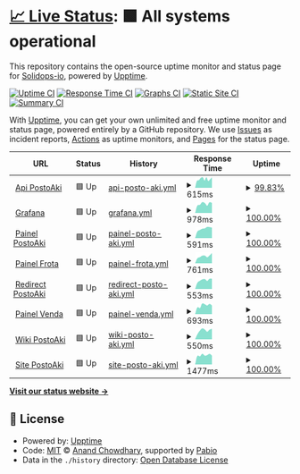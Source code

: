 # [📈 Live Status](https://upptime.solidops.io): <!--live status--> **🟩 All systems operational**

This repository contains the open-source uptime monitor and status page for [Solidops-io](https://upptime.solidops.io), powered by [Upptime](https://github.com/upptime/upptime).

[![Uptime CI](https://github.com/Solidops-io/upptime/workflows/Uptime%20CI/badge.svg)](https://github.com/Solidops-io/upptime/actions?query=workflow%3A%22Uptime+CI%22)
[![Response Time CI](https://github.com/Solidops-io/upptime/workflows/Response%20Time%20CI/badge.svg)](https://github.com/Solidops-io/upptime/actions?query=workflow%3A%22Response+Time+CI%22)
[![Graphs CI](https://github.com/Solidops-io/upptime/workflows/Graphs%20CI/badge.svg)](https://github.com/Solidops-io/upptime/actions?query=workflow%3A%22Graphs+CI%22)
[![Static Site CI](https://github.com/Solidops-io/upptime/workflows/Static%20Site%20CI/badge.svg)](https://github.com/Solidops-io/upptime/actions?query=workflow%3A%22Static+Site+CI%22)
[![Summary CI](https://github.com/Solidops-io/upptime/workflows/Summary%20CI/badge.svg)](https://github.com/Solidops-io/upptime/actions?query=workflow%3A%22Summary+CI%22)

With [Upptime](https://upptime.js.org), you can get your own unlimited and free uptime monitor and status page, powered entirely by a GitHub repository. We use [Issues](https://github.com/Solidops-io/upptime/issues) as incident reports, [Actions](https://github.com/Solidops-io/upptime/actions) as uptime monitors, and [Pages](https://upptime.solidops.io) for the status page.

<!--start: status pages-->
<!-- This summary is generated by Upptime (https://github.com/upptime/upptime) -->
<!-- Do not edit this manually, your changes will be overwritten -->
<!-- prettier-ignore -->
| URL | Status | History | Response Time | Uptime |
| --- | ------ | ------- | ------------- | ------ |
| <img alt="" src="https://icons.duckduckgo.com/ip3/redemeta.api.postoaki.com.ico" height="13"> [Api PostoAki](https://redemeta.api.postoaki.com/health) | 🟩 Up | [api-posto-aki.yml](https://github.com/Solidops-io/upptime-postoaki/commits/HEAD/history/api-posto-aki.yml) | <details><summary><img alt="Response time graph" src="./graphs/api-posto-aki/response-time-week.png" height="20"> 615ms</summary><br><a href="https://upptime.postoaki.app/history/api-posto-aki"><img alt="Response time 699" src="https://img.shields.io/endpoint?url=https%3A%2F%2Fraw.githubusercontent.com%2FSolidops-io%2Fupptime-postoaki%2FHEAD%2Fapi%2Fapi-posto-aki%2Fresponse-time.json"></a><br><a href="https://upptime.postoaki.app/history/api-posto-aki"><img alt="24-hour response time 605" src="https://img.shields.io/endpoint?url=https%3A%2F%2Fraw.githubusercontent.com%2FSolidops-io%2Fupptime-postoaki%2FHEAD%2Fapi%2Fapi-posto-aki%2Fresponse-time-day.json"></a><br><a href="https://upptime.postoaki.app/history/api-posto-aki"><img alt="7-day response time 615" src="https://img.shields.io/endpoint?url=https%3A%2F%2Fraw.githubusercontent.com%2FSolidops-io%2Fupptime-postoaki%2FHEAD%2Fapi%2Fapi-posto-aki%2Fresponse-time-week.json"></a><br><a href="https://upptime.postoaki.app/history/api-posto-aki"><img alt="30-day response time 697" src="https://img.shields.io/endpoint?url=https%3A%2F%2Fraw.githubusercontent.com%2FSolidops-io%2Fupptime-postoaki%2FHEAD%2Fapi%2Fapi-posto-aki%2Fresponse-time-month.json"></a><br><a href="https://upptime.postoaki.app/history/api-posto-aki"><img alt="1-year response time 699" src="https://img.shields.io/endpoint?url=https%3A%2F%2Fraw.githubusercontent.com%2FSolidops-io%2Fupptime-postoaki%2FHEAD%2Fapi%2Fapi-posto-aki%2Fresponse-time-year.json"></a></details> | <details><summary><a href="https://upptime.postoaki.app/history/api-posto-aki">99.83%</a></summary><a href="https://upptime.postoaki.app/history/api-posto-aki"><img alt="All-time uptime 99.85%" src="https://img.shields.io/endpoint?url=https%3A%2F%2Fraw.githubusercontent.com%2FSolidops-io%2Fupptime-postoaki%2FHEAD%2Fapi%2Fapi-posto-aki%2Fuptime.json"></a><br><a href="https://upptime.postoaki.app/history/api-posto-aki"><img alt="24-hour uptime 98.80%" src="https://img.shields.io/endpoint?url=https%3A%2F%2Fraw.githubusercontent.com%2FSolidops-io%2Fupptime-postoaki%2FHEAD%2Fapi%2Fapi-posto-aki%2Fuptime-day.json"></a><br><a href="https://upptime.postoaki.app/history/api-posto-aki"><img alt="7-day uptime 99.83%" src="https://img.shields.io/endpoint?url=https%3A%2F%2Fraw.githubusercontent.com%2FSolidops-io%2Fupptime-postoaki%2FHEAD%2Fapi%2Fapi-posto-aki%2Fuptime-week.json"></a><br><a href="https://upptime.postoaki.app/history/api-posto-aki"><img alt="30-day uptime 99.92%" src="https://img.shields.io/endpoint?url=https%3A%2F%2Fraw.githubusercontent.com%2FSolidops-io%2Fupptime-postoaki%2FHEAD%2Fapi%2Fapi-posto-aki%2Fuptime-month.json"></a><br><a href="https://upptime.postoaki.app/history/api-posto-aki"><img alt="1-year uptime 99.85%" src="https://img.shields.io/endpoint?url=https%3A%2F%2Fraw.githubusercontent.com%2FSolidops-io%2Fupptime-postoaki%2FHEAD%2Fapi%2Fapi-posto-aki%2Fuptime-year.json"></a></details>
| <img alt="" src="https://icons.duckduckgo.com/ip3/grafana.postoaki.app.ico" height="13"> [Grafana](https://grafana.postoaki.app) | 🟩 Up | [grafana.yml](https://github.com/Solidops-io/upptime-postoaki/commits/HEAD/history/grafana.yml) | <details><summary><img alt="Response time graph" src="./graphs/grafana/response-time-week.png" height="20"> 978ms</summary><br><a href="https://upptime.postoaki.app/history/grafana"><img alt="Response time 926" src="https://img.shields.io/endpoint?url=https%3A%2F%2Fraw.githubusercontent.com%2FSolidops-io%2Fupptime-postoaki%2FHEAD%2Fapi%2Fgrafana%2Fresponse-time.json"></a><br><a href="https://upptime.postoaki.app/history/grafana"><img alt="24-hour response time 1069" src="https://img.shields.io/endpoint?url=https%3A%2F%2Fraw.githubusercontent.com%2FSolidops-io%2Fupptime-postoaki%2FHEAD%2Fapi%2Fgrafana%2Fresponse-time-day.json"></a><br><a href="https://upptime.postoaki.app/history/grafana"><img alt="7-day response time 978" src="https://img.shields.io/endpoint?url=https%3A%2F%2Fraw.githubusercontent.com%2FSolidops-io%2Fupptime-postoaki%2FHEAD%2Fapi%2Fgrafana%2Fresponse-time-week.json"></a><br><a href="https://upptime.postoaki.app/history/grafana"><img alt="30-day response time 935" src="https://img.shields.io/endpoint?url=https%3A%2F%2Fraw.githubusercontent.com%2FSolidops-io%2Fupptime-postoaki%2FHEAD%2Fapi%2Fgrafana%2Fresponse-time-month.json"></a><br><a href="https://upptime.postoaki.app/history/grafana"><img alt="1-year response time 926" src="https://img.shields.io/endpoint?url=https%3A%2F%2Fraw.githubusercontent.com%2FSolidops-io%2Fupptime-postoaki%2FHEAD%2Fapi%2Fgrafana%2Fresponse-time-year.json"></a></details> | <details><summary><a href="https://upptime.postoaki.app/history/grafana">100.00%</a></summary><a href="https://upptime.postoaki.app/history/grafana"><img alt="All-time uptime 100.00%" src="https://img.shields.io/endpoint?url=https%3A%2F%2Fraw.githubusercontent.com%2FSolidops-io%2Fupptime-postoaki%2FHEAD%2Fapi%2Fgrafana%2Fuptime.json"></a><br><a href="https://upptime.postoaki.app/history/grafana"><img alt="24-hour uptime 100.00%" src="https://img.shields.io/endpoint?url=https%3A%2F%2Fraw.githubusercontent.com%2FSolidops-io%2Fupptime-postoaki%2FHEAD%2Fapi%2Fgrafana%2Fuptime-day.json"></a><br><a href="https://upptime.postoaki.app/history/grafana"><img alt="7-day uptime 100.00%" src="https://img.shields.io/endpoint?url=https%3A%2F%2Fraw.githubusercontent.com%2FSolidops-io%2Fupptime-postoaki%2FHEAD%2Fapi%2Fgrafana%2Fuptime-week.json"></a><br><a href="https://upptime.postoaki.app/history/grafana"><img alt="30-day uptime 100.00%" src="https://img.shields.io/endpoint?url=https%3A%2F%2Fraw.githubusercontent.com%2FSolidops-io%2Fupptime-postoaki%2FHEAD%2Fapi%2Fgrafana%2Fuptime-month.json"></a><br><a href="https://upptime.postoaki.app/history/grafana"><img alt="1-year uptime 100.00%" src="https://img.shields.io/endpoint?url=https%3A%2F%2Fraw.githubusercontent.com%2FSolidops-io%2Fupptime-postoaki%2FHEAD%2Fapi%2Fgrafana%2Fuptime-year.json"></a></details>
| <img alt="" src="https://icons.duckduckgo.com/ip3/painel.postoaki.com.br.ico" height="13"> [Painel PostoAki](https://painel.postoaki.com.br) | 🟩 Up | [painel-posto-aki.yml](https://github.com/Solidops-io/upptime-postoaki/commits/HEAD/history/painel-posto-aki.yml) | <details><summary><img alt="Response time graph" src="./graphs/painel-posto-aki/response-time-week.png" height="20"> 591ms</summary><br><a href="https://upptime.postoaki.app/history/painel-posto-aki"><img alt="Response time 579" src="https://img.shields.io/endpoint?url=https%3A%2F%2Fraw.githubusercontent.com%2FSolidops-io%2Fupptime-postoaki%2FHEAD%2Fapi%2Fpainel-posto-aki%2Fresponse-time.json"></a><br><a href="https://upptime.postoaki.app/history/painel-posto-aki"><img alt="24-hour response time 654" src="https://img.shields.io/endpoint?url=https%3A%2F%2Fraw.githubusercontent.com%2FSolidops-io%2Fupptime-postoaki%2FHEAD%2Fapi%2Fpainel-posto-aki%2Fresponse-time-day.json"></a><br><a href="https://upptime.postoaki.app/history/painel-posto-aki"><img alt="7-day response time 591" src="https://img.shields.io/endpoint?url=https%3A%2F%2Fraw.githubusercontent.com%2FSolidops-io%2Fupptime-postoaki%2FHEAD%2Fapi%2Fpainel-posto-aki%2Fresponse-time-week.json"></a><br><a href="https://upptime.postoaki.app/history/painel-posto-aki"><img alt="30-day response time 579" src="https://img.shields.io/endpoint?url=https%3A%2F%2Fraw.githubusercontent.com%2FSolidops-io%2Fupptime-postoaki%2FHEAD%2Fapi%2Fpainel-posto-aki%2Fresponse-time-month.json"></a><br><a href="https://upptime.postoaki.app/history/painel-posto-aki"><img alt="1-year response time 579" src="https://img.shields.io/endpoint?url=https%3A%2F%2Fraw.githubusercontent.com%2FSolidops-io%2Fupptime-postoaki%2FHEAD%2Fapi%2Fpainel-posto-aki%2Fresponse-time-year.json"></a></details> | <details><summary><a href="https://upptime.postoaki.app/history/painel-posto-aki">100.00%</a></summary><a href="https://upptime.postoaki.app/history/painel-posto-aki"><img alt="All-time uptime 100.00%" src="https://img.shields.io/endpoint?url=https%3A%2F%2Fraw.githubusercontent.com%2FSolidops-io%2Fupptime-postoaki%2FHEAD%2Fapi%2Fpainel-posto-aki%2Fuptime.json"></a><br><a href="https://upptime.postoaki.app/history/painel-posto-aki"><img alt="24-hour uptime 100.00%" src="https://img.shields.io/endpoint?url=https%3A%2F%2Fraw.githubusercontent.com%2FSolidops-io%2Fupptime-postoaki%2FHEAD%2Fapi%2Fpainel-posto-aki%2Fuptime-day.json"></a><br><a href="https://upptime.postoaki.app/history/painel-posto-aki"><img alt="7-day uptime 100.00%" src="https://img.shields.io/endpoint?url=https%3A%2F%2Fraw.githubusercontent.com%2FSolidops-io%2Fupptime-postoaki%2FHEAD%2Fapi%2Fpainel-posto-aki%2Fuptime-week.json"></a><br><a href="https://upptime.postoaki.app/history/painel-posto-aki"><img alt="30-day uptime 100.00%" src="https://img.shields.io/endpoint?url=https%3A%2F%2Fraw.githubusercontent.com%2FSolidops-io%2Fupptime-postoaki%2FHEAD%2Fapi%2Fpainel-posto-aki%2Fuptime-month.json"></a><br><a href="https://upptime.postoaki.app/history/painel-posto-aki"><img alt="1-year uptime 100.00%" src="https://img.shields.io/endpoint?url=https%3A%2F%2Fraw.githubusercontent.com%2FSolidops-io%2Fupptime-postoaki%2FHEAD%2Fapi%2Fpainel-posto-aki%2Fuptime-year.json"></a></details>
| <img alt="" src="https://icons.duckduckgo.com/ip3/painelfrota.postoaki.com.br.ico" height="13"> [Painel Frota](https://painelfrota.postoaki.com.br) | 🟩 Up | [painel-frota.yml](https://github.com/Solidops-io/upptime-postoaki/commits/HEAD/history/painel-frota.yml) | <details><summary><img alt="Response time graph" src="./graphs/painel-frota/response-time-week.png" height="20"> 761ms</summary><br><a href="https://upptime.postoaki.app/history/painel-frota"><img alt="Response time 738" src="https://img.shields.io/endpoint?url=https%3A%2F%2Fraw.githubusercontent.com%2FSolidops-io%2Fupptime-postoaki%2FHEAD%2Fapi%2Fpainel-frota%2Fresponse-time.json"></a><br><a href="https://upptime.postoaki.app/history/painel-frota"><img alt="24-hour response time 1079" src="https://img.shields.io/endpoint?url=https%3A%2F%2Fraw.githubusercontent.com%2FSolidops-io%2Fupptime-postoaki%2FHEAD%2Fapi%2Fpainel-frota%2Fresponse-time-day.json"></a><br><a href="https://upptime.postoaki.app/history/painel-frota"><img alt="7-day response time 761" src="https://img.shields.io/endpoint?url=https%3A%2F%2Fraw.githubusercontent.com%2FSolidops-io%2Fupptime-postoaki%2FHEAD%2Fapi%2Fpainel-frota%2Fresponse-time-week.json"></a><br><a href="https://upptime.postoaki.app/history/painel-frota"><img alt="30-day response time 738" src="https://img.shields.io/endpoint?url=https%3A%2F%2Fraw.githubusercontent.com%2FSolidops-io%2Fupptime-postoaki%2FHEAD%2Fapi%2Fpainel-frota%2Fresponse-time-month.json"></a><br><a href="https://upptime.postoaki.app/history/painel-frota"><img alt="1-year response time 738" src="https://img.shields.io/endpoint?url=https%3A%2F%2Fraw.githubusercontent.com%2FSolidops-io%2Fupptime-postoaki%2FHEAD%2Fapi%2Fpainel-frota%2Fresponse-time-year.json"></a></details> | <details><summary><a href="https://upptime.postoaki.app/history/painel-frota">100.00%</a></summary><a href="https://upptime.postoaki.app/history/painel-frota"><img alt="All-time uptime 100.00%" src="https://img.shields.io/endpoint?url=https%3A%2F%2Fraw.githubusercontent.com%2FSolidops-io%2Fupptime-postoaki%2FHEAD%2Fapi%2Fpainel-frota%2Fuptime.json"></a><br><a href="https://upptime.postoaki.app/history/painel-frota"><img alt="24-hour uptime 100.00%" src="https://img.shields.io/endpoint?url=https%3A%2F%2Fraw.githubusercontent.com%2FSolidops-io%2Fupptime-postoaki%2FHEAD%2Fapi%2Fpainel-frota%2Fuptime-day.json"></a><br><a href="https://upptime.postoaki.app/history/painel-frota"><img alt="7-day uptime 100.00%" src="https://img.shields.io/endpoint?url=https%3A%2F%2Fraw.githubusercontent.com%2FSolidops-io%2Fupptime-postoaki%2FHEAD%2Fapi%2Fpainel-frota%2Fuptime-week.json"></a><br><a href="https://upptime.postoaki.app/history/painel-frota"><img alt="30-day uptime 100.00%" src="https://img.shields.io/endpoint?url=https%3A%2F%2Fraw.githubusercontent.com%2FSolidops-io%2Fupptime-postoaki%2FHEAD%2Fapi%2Fpainel-frota%2Fuptime-month.json"></a><br><a href="https://upptime.postoaki.app/history/painel-frota"><img alt="1-year uptime 100.00%" src="https://img.shields.io/endpoint?url=https%3A%2F%2Fraw.githubusercontent.com%2FSolidops-io%2Fupptime-postoaki%2FHEAD%2Fapi%2Fpainel-frota%2Fuptime-year.json"></a></details>
| <img alt="" src="https://icons.duckduckgo.com/ip3/redirect.postoaki.com.br.ico" height="13"> [Redirect PostoAki](https://redirect.postoaki.com.br) | 🟩 Up | [redirect-posto-aki.yml](https://github.com/Solidops-io/upptime-postoaki/commits/HEAD/history/redirect-posto-aki.yml) | <details><summary><img alt="Response time graph" src="./graphs/redirect-posto-aki/response-time-week.png" height="20"> 553ms</summary><br><a href="https://upptime.postoaki.app/history/redirect-posto-aki"><img alt="Response time 553" src="https://img.shields.io/endpoint?url=https%3A%2F%2Fraw.githubusercontent.com%2FSolidops-io%2Fupptime-postoaki%2FHEAD%2Fapi%2Fredirect-posto-aki%2Fresponse-time.json"></a><br><a href="https://upptime.postoaki.app/history/redirect-posto-aki"><img alt="24-hour response time 640" src="https://img.shields.io/endpoint?url=https%3A%2F%2Fraw.githubusercontent.com%2FSolidops-io%2Fupptime-postoaki%2FHEAD%2Fapi%2Fredirect-posto-aki%2Fresponse-time-day.json"></a><br><a href="https://upptime.postoaki.app/history/redirect-posto-aki"><img alt="7-day response time 553" src="https://img.shields.io/endpoint?url=https%3A%2F%2Fraw.githubusercontent.com%2FSolidops-io%2Fupptime-postoaki%2FHEAD%2Fapi%2Fredirect-posto-aki%2Fresponse-time-week.json"></a><br><a href="https://upptime.postoaki.app/history/redirect-posto-aki"><img alt="30-day response time 553" src="https://img.shields.io/endpoint?url=https%3A%2F%2Fraw.githubusercontent.com%2FSolidops-io%2Fupptime-postoaki%2FHEAD%2Fapi%2Fredirect-posto-aki%2Fresponse-time-month.json"></a><br><a href="https://upptime.postoaki.app/history/redirect-posto-aki"><img alt="1-year response time 553" src="https://img.shields.io/endpoint?url=https%3A%2F%2Fraw.githubusercontent.com%2FSolidops-io%2Fupptime-postoaki%2FHEAD%2Fapi%2Fredirect-posto-aki%2Fresponse-time-year.json"></a></details> | <details><summary><a href="https://upptime.postoaki.app/history/redirect-posto-aki">100.00%</a></summary><a href="https://upptime.postoaki.app/history/redirect-posto-aki"><img alt="All-time uptime 100.00%" src="https://img.shields.io/endpoint?url=https%3A%2F%2Fraw.githubusercontent.com%2FSolidops-io%2Fupptime-postoaki%2FHEAD%2Fapi%2Fredirect-posto-aki%2Fuptime.json"></a><br><a href="https://upptime.postoaki.app/history/redirect-posto-aki"><img alt="24-hour uptime 100.00%" src="https://img.shields.io/endpoint?url=https%3A%2F%2Fraw.githubusercontent.com%2FSolidops-io%2Fupptime-postoaki%2FHEAD%2Fapi%2Fredirect-posto-aki%2Fuptime-day.json"></a><br><a href="https://upptime.postoaki.app/history/redirect-posto-aki"><img alt="7-day uptime 100.00%" src="https://img.shields.io/endpoint?url=https%3A%2F%2Fraw.githubusercontent.com%2FSolidops-io%2Fupptime-postoaki%2FHEAD%2Fapi%2Fredirect-posto-aki%2Fuptime-week.json"></a><br><a href="https://upptime.postoaki.app/history/redirect-posto-aki"><img alt="30-day uptime 100.00%" src="https://img.shields.io/endpoint?url=https%3A%2F%2Fraw.githubusercontent.com%2FSolidops-io%2Fupptime-postoaki%2FHEAD%2Fapi%2Fredirect-posto-aki%2Fuptime-month.json"></a><br><a href="https://upptime.postoaki.app/history/redirect-posto-aki"><img alt="1-year uptime 100.00%" src="https://img.shields.io/endpoint?url=https%3A%2F%2Fraw.githubusercontent.com%2FSolidops-io%2Fupptime-postoaki%2FHEAD%2Fapi%2Fredirect-posto-aki%2Fuptime-year.json"></a></details>
| <img alt="" src="https://icons.duckduckgo.com/ip3/painelvenda.postoaki.com.br.ico" height="13"> [Painel Venda](https://painelvenda.postoaki.com.br) | 🟩 Up | [painel-venda.yml](https://github.com/Solidops-io/upptime-postoaki/commits/HEAD/history/painel-venda.yml) | <details><summary><img alt="Response time graph" src="./graphs/painel-venda/response-time-week.png" height="20"> 693ms</summary><br><a href="https://upptime.postoaki.app/history/painel-venda"><img alt="Response time 667" src="https://img.shields.io/endpoint?url=https%3A%2F%2Fraw.githubusercontent.com%2FSolidops-io%2Fupptime-postoaki%2FHEAD%2Fapi%2Fpainel-venda%2Fresponse-time.json"></a><br><a href="https://upptime.postoaki.app/history/painel-venda"><img alt="24-hour response time 689" src="https://img.shields.io/endpoint?url=https%3A%2F%2Fraw.githubusercontent.com%2FSolidops-io%2Fupptime-postoaki%2FHEAD%2Fapi%2Fpainel-venda%2Fresponse-time-day.json"></a><br><a href="https://upptime.postoaki.app/history/painel-venda"><img alt="7-day response time 693" src="https://img.shields.io/endpoint?url=https%3A%2F%2Fraw.githubusercontent.com%2FSolidops-io%2Fupptime-postoaki%2FHEAD%2Fapi%2Fpainel-venda%2Fresponse-time-week.json"></a><br><a href="https://upptime.postoaki.app/history/painel-venda"><img alt="30-day response time 667" src="https://img.shields.io/endpoint?url=https%3A%2F%2Fraw.githubusercontent.com%2FSolidops-io%2Fupptime-postoaki%2FHEAD%2Fapi%2Fpainel-venda%2Fresponse-time-month.json"></a><br><a href="https://upptime.postoaki.app/history/painel-venda"><img alt="1-year response time 667" src="https://img.shields.io/endpoint?url=https%3A%2F%2Fraw.githubusercontent.com%2FSolidops-io%2Fupptime-postoaki%2FHEAD%2Fapi%2Fpainel-venda%2Fresponse-time-year.json"></a></details> | <details><summary><a href="https://upptime.postoaki.app/history/painel-venda">100.00%</a></summary><a href="https://upptime.postoaki.app/history/painel-venda"><img alt="All-time uptime 100.00%" src="https://img.shields.io/endpoint?url=https%3A%2F%2Fraw.githubusercontent.com%2FSolidops-io%2Fupptime-postoaki%2FHEAD%2Fapi%2Fpainel-venda%2Fuptime.json"></a><br><a href="https://upptime.postoaki.app/history/painel-venda"><img alt="24-hour uptime 100.00%" src="https://img.shields.io/endpoint?url=https%3A%2F%2Fraw.githubusercontent.com%2FSolidops-io%2Fupptime-postoaki%2FHEAD%2Fapi%2Fpainel-venda%2Fuptime-day.json"></a><br><a href="https://upptime.postoaki.app/history/painel-venda"><img alt="7-day uptime 100.00%" src="https://img.shields.io/endpoint?url=https%3A%2F%2Fraw.githubusercontent.com%2FSolidops-io%2Fupptime-postoaki%2FHEAD%2Fapi%2Fpainel-venda%2Fuptime-week.json"></a><br><a href="https://upptime.postoaki.app/history/painel-venda"><img alt="30-day uptime 100.00%" src="https://img.shields.io/endpoint?url=https%3A%2F%2Fraw.githubusercontent.com%2FSolidops-io%2Fupptime-postoaki%2FHEAD%2Fapi%2Fpainel-venda%2Fuptime-month.json"></a><br><a href="https://upptime.postoaki.app/history/painel-venda"><img alt="1-year uptime 100.00%" src="https://img.shields.io/endpoint?url=https%3A%2F%2Fraw.githubusercontent.com%2FSolidops-io%2Fupptime-postoaki%2FHEAD%2Fapi%2Fpainel-venda%2Fuptime-year.json"></a></details>
| <img alt="" src="https://icons.duckduckgo.com/ip3/wiki.postoaki.com.br.ico" height="13"> [Wiki PostoAki](https://wiki.postoaki.com.br) | 🟩 Up | [wiki-posto-aki.yml](https://github.com/Solidops-io/upptime-postoaki/commits/HEAD/history/wiki-posto-aki.yml) | <details><summary><img alt="Response time graph" src="./graphs/wiki-posto-aki/response-time-week.png" height="20"> 550ms</summary><br><a href="https://upptime.postoaki.app/history/wiki-posto-aki"><img alt="Response time 529" src="https://img.shields.io/endpoint?url=https%3A%2F%2Fraw.githubusercontent.com%2FSolidops-io%2Fupptime-postoaki%2FHEAD%2Fapi%2Fwiki-posto-aki%2Fresponse-time.json"></a><br><a href="https://upptime.postoaki.app/history/wiki-posto-aki"><img alt="24-hour response time 654" src="https://img.shields.io/endpoint?url=https%3A%2F%2Fraw.githubusercontent.com%2FSolidops-io%2Fupptime-postoaki%2FHEAD%2Fapi%2Fwiki-posto-aki%2Fresponse-time-day.json"></a><br><a href="https://upptime.postoaki.app/history/wiki-posto-aki"><img alt="7-day response time 550" src="https://img.shields.io/endpoint?url=https%3A%2F%2Fraw.githubusercontent.com%2FSolidops-io%2Fupptime-postoaki%2FHEAD%2Fapi%2Fwiki-posto-aki%2Fresponse-time-week.json"></a><br><a href="https://upptime.postoaki.app/history/wiki-posto-aki"><img alt="30-day response time 529" src="https://img.shields.io/endpoint?url=https%3A%2F%2Fraw.githubusercontent.com%2FSolidops-io%2Fupptime-postoaki%2FHEAD%2Fapi%2Fwiki-posto-aki%2Fresponse-time-month.json"></a><br><a href="https://upptime.postoaki.app/history/wiki-posto-aki"><img alt="1-year response time 529" src="https://img.shields.io/endpoint?url=https%3A%2F%2Fraw.githubusercontent.com%2FSolidops-io%2Fupptime-postoaki%2FHEAD%2Fapi%2Fwiki-posto-aki%2Fresponse-time-year.json"></a></details> | <details><summary><a href="https://upptime.postoaki.app/history/wiki-posto-aki">100.00%</a></summary><a href="https://upptime.postoaki.app/history/wiki-posto-aki"><img alt="All-time uptime 100.00%" src="https://img.shields.io/endpoint?url=https%3A%2F%2Fraw.githubusercontent.com%2FSolidops-io%2Fupptime-postoaki%2FHEAD%2Fapi%2Fwiki-posto-aki%2Fuptime.json"></a><br><a href="https://upptime.postoaki.app/history/wiki-posto-aki"><img alt="24-hour uptime 100.00%" src="https://img.shields.io/endpoint?url=https%3A%2F%2Fraw.githubusercontent.com%2FSolidops-io%2Fupptime-postoaki%2FHEAD%2Fapi%2Fwiki-posto-aki%2Fuptime-day.json"></a><br><a href="https://upptime.postoaki.app/history/wiki-posto-aki"><img alt="7-day uptime 100.00%" src="https://img.shields.io/endpoint?url=https%3A%2F%2Fraw.githubusercontent.com%2FSolidops-io%2Fupptime-postoaki%2FHEAD%2Fapi%2Fwiki-posto-aki%2Fuptime-week.json"></a><br><a href="https://upptime.postoaki.app/history/wiki-posto-aki"><img alt="30-day uptime 100.00%" src="https://img.shields.io/endpoint?url=https%3A%2F%2Fraw.githubusercontent.com%2FSolidops-io%2Fupptime-postoaki%2FHEAD%2Fapi%2Fwiki-posto-aki%2Fuptime-month.json"></a><br><a href="https://upptime.postoaki.app/history/wiki-posto-aki"><img alt="1-year uptime 100.00%" src="https://img.shields.io/endpoint?url=https%3A%2F%2Fraw.githubusercontent.com%2FSolidops-io%2Fupptime-postoaki%2FHEAD%2Fapi%2Fwiki-posto-aki%2Fuptime-year.json"></a></details>
| <img alt="" src="https://icons.duckduckgo.com/ip3/www.postoaki.com.br.ico" height="13"> [Site PostoAki](https://www.postoaki.com.br) | 🟩 Up | [site-posto-aki.yml](https://github.com/Solidops-io/upptime-postoaki/commits/HEAD/history/site-posto-aki.yml) | <details><summary><img alt="Response time graph" src="./graphs/site-posto-aki/response-time-week.png" height="20"> 1477ms</summary><br><a href="https://upptime.postoaki.app/history/site-posto-aki"><img alt="Response time 1387" src="https://img.shields.io/endpoint?url=https%3A%2F%2Fraw.githubusercontent.com%2FSolidops-io%2Fupptime-postoaki%2FHEAD%2Fapi%2Fsite-posto-aki%2Fresponse-time.json"></a><br><a href="https://upptime.postoaki.app/history/site-posto-aki"><img alt="24-hour response time 1393" src="https://img.shields.io/endpoint?url=https%3A%2F%2Fraw.githubusercontent.com%2FSolidops-io%2Fupptime-postoaki%2FHEAD%2Fapi%2Fsite-posto-aki%2Fresponse-time-day.json"></a><br><a href="https://upptime.postoaki.app/history/site-posto-aki"><img alt="7-day response time 1477" src="https://img.shields.io/endpoint?url=https%3A%2F%2Fraw.githubusercontent.com%2FSolidops-io%2Fupptime-postoaki%2FHEAD%2Fapi%2Fsite-posto-aki%2Fresponse-time-week.json"></a><br><a href="https://upptime.postoaki.app/history/site-posto-aki"><img alt="30-day response time 1387" src="https://img.shields.io/endpoint?url=https%3A%2F%2Fraw.githubusercontent.com%2FSolidops-io%2Fupptime-postoaki%2FHEAD%2Fapi%2Fsite-posto-aki%2Fresponse-time-month.json"></a><br><a href="https://upptime.postoaki.app/history/site-posto-aki"><img alt="1-year response time 1387" src="https://img.shields.io/endpoint?url=https%3A%2F%2Fraw.githubusercontent.com%2FSolidops-io%2Fupptime-postoaki%2FHEAD%2Fapi%2Fsite-posto-aki%2Fresponse-time-year.json"></a></details> | <details><summary><a href="https://upptime.postoaki.app/history/site-posto-aki">100.00%</a></summary><a href="https://upptime.postoaki.app/history/site-posto-aki"><img alt="All-time uptime 100.00%" src="https://img.shields.io/endpoint?url=https%3A%2F%2Fraw.githubusercontent.com%2FSolidops-io%2Fupptime-postoaki%2FHEAD%2Fapi%2Fsite-posto-aki%2Fuptime.json"></a><br><a href="https://upptime.postoaki.app/history/site-posto-aki"><img alt="24-hour uptime 100.00%" src="https://img.shields.io/endpoint?url=https%3A%2F%2Fraw.githubusercontent.com%2FSolidops-io%2Fupptime-postoaki%2FHEAD%2Fapi%2Fsite-posto-aki%2Fuptime-day.json"></a><br><a href="https://upptime.postoaki.app/history/site-posto-aki"><img alt="7-day uptime 100.00%" src="https://img.shields.io/endpoint?url=https%3A%2F%2Fraw.githubusercontent.com%2FSolidops-io%2Fupptime-postoaki%2FHEAD%2Fapi%2Fsite-posto-aki%2Fuptime-week.json"></a><br><a href="https://upptime.postoaki.app/history/site-posto-aki"><img alt="30-day uptime 100.00%" src="https://img.shields.io/endpoint?url=https%3A%2F%2Fraw.githubusercontent.com%2FSolidops-io%2Fupptime-postoaki%2FHEAD%2Fapi%2Fsite-posto-aki%2Fuptime-month.json"></a><br><a href="https://upptime.postoaki.app/history/site-posto-aki"><img alt="1-year uptime 100.00%" src="https://img.shields.io/endpoint?url=https%3A%2F%2Fraw.githubusercontent.com%2FSolidops-io%2Fupptime-postoaki%2FHEAD%2Fapi%2Fsite-posto-aki%2Fuptime-year.json"></a></details>

<!--end: status pages-->

[**Visit our status website →**](https://upptime.solidops.io)

## 📄 License

- Powered by: [Upptime](https://github.com/upptime/upptime)
- Code: [MIT](./LICENSE) © [Anand Chowdhary](https://anandchowdhary.com), supported by [Pabio](https://pabio.com)
- Data in the `./history` directory: [Open Database License](https://opendatacommons.org/licenses/odbl/1-0/)
